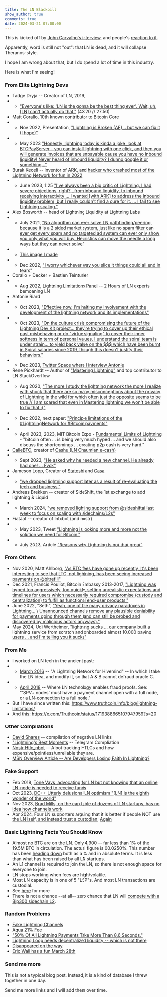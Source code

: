 ```yaml
---
title: The LN Blackpill
show_author: true
comments: true
date: 2024-03-21 07:00:00
---
```




This is kicked off by [John Carvalho's interview](https://www.youtube.com/live/faoG_aDHIYk?si=50OdZsy5z5zFpnw2&t=450), and people's [reaction to it](https://x.com/theonevortex/status/1770811861534933406?s=20).

Apparently, word is still not "out": that LN is dead, and it will collapse Theranos-style.

I hope I am wrong about that, but I do spend a lot of time in this industry.

Here is what I'm seeing!



### From Elite Lightning Devs

* Tadge Dryja -- Creator of LN, 2019,
* * ["Everyone's like: 'LN is the gonna be the best thing ever'. Wait, uh, [LN] can't actually do that."](https://www.youtube.com/watch?v=LnG5H62I7Ko) (43:20 // 27:50)
* Matt Corallo, 10th known contributor to Bitcoin Core
* * Nov 2022, Presentation, ["Lightning is Broken (AF) .. but we can fix it (I hope)"](https://www.youtube.com/watch?v=s9KMRWkcwtE)
* * May 2023 ["Honestly, lightning today is kinda a joke, look at BTCPayServer - you can install lightning with one click, and then you will generate invoices that are unpayable cause you have no inbound liquidity! Never heard of inbound liquidity? I dunno google it or something..."](https://twitter.com/TheBlueMatt/status/1654713334506168321)
* Burak Keceli -- inventor of ARK, and [hacker who crashed most of the Lightning Network for fun in 2022](https://www.coindesk.com/tech/2022/11/02/rogue-actor-disrupts-lightning-network-with-a-single-transaction/)
* * June 2023, 1:25 ["I've always been a big critic of Lightning. I had severe objections, right? ..from inbound liquidity, to inbound receiving interactivity ... I wanted [with ARK] to address the inbound liquidity problem, but I really couldn't find a cure for it. ... I fail to see Lightning scaling."](https://www.youtube.com/watch?v=EocWax43QgQ)
* Alex Bosworth -- head of Lightning Liquidity at Lightning Labs
* * July 2021, ["No algorithm can ever solve LN pathfinding/peering, because it is a 2 sided market system, just like no spam filter can ever get every spam and no targeted ad system can ever only show you only what you will buy. Heuristics can move the needle a long ways but they can never solve"]( https://twitter.com/alexbosworth/status/1420398649087971336?s=20)
* * [This image I made](https://www.truthcoin.info/images/real-ln-tweets.png)
* * Dec 2022, ["I worry whichever way you slice it things could all end in tears"](https://twitter.com/alexbosworth/status/1601059715060236288?s=20)
* Corallo + Decker + Bastien Teinturier
* * Aug 2022, [Lightning Limitations Panel](https://www.youtube.com/watch?v=BjFjK-f9ts0) -- 2 Hours of LN experts bemoaning LN
* Antonie Riard
* * Oct 2023, ["Effective now, I'm halting my involvement with the development of the lightning network and its implementations"](https://lists.linuxfoundation.org/pipermail/lightning-dev/2023-October/004154.html)
* * Oct 2023, ["On the culture crisis compromising the future of the Lightning Dev Kit project... they're trying to cover up their ethical past misbehaving or do "virtue signaling" to cover their inner softness in term of personal values. I understand the spiral team is under strain... to yield back value on the $$$ which have been burnt in Spiral salaries since 2019, though this doesn't justify their behaviors."](https://stacker.news/items/298135)
* * Dec 2023, [Twitter Space where I interview Antonie](https://twitter.com/i/spaces/1gqxvQzmVABJB)
* Rene Pickhardt -- Author of ["Mastering Lightning"](https://www.amazon.com/Mastering-Lightning-Network-Blockchain-Protocol/dp/1492054860) and top contributor to LN StackOverflow
* * Aug 2020, ["The more I study the lightning network the more I realize with shock that there are so many misconceptions about the privacy of Lightning in the wild for which often just the opposite seems to be true // I am scared that even in Mastering lightning we won't be able to fix that :("](https://twitter.com/renepickhardt/status/1298918019159207942?s=20)
* * Dec 2022, next paper: ["Principle limitations of the #LightningNetwork for #Bitcoin payments"](https://twitter.com/renepickhardt/status/1605189724293169153?s=20)
* * April 2023, 2023, MIT Bitcoin Expo - [Fundamental Limits of Lightning](https://www.youtube.com/watch?v=B2cEyoh4R3g) - "bitcoin often ... is being very much hyped ... and we should also discuss the shortcomings ... creating p2p cash is very hard."
* [CalleBTC](https://twitter.com/callebtc), creator of [Cashu (LN Chaumian e-cash)](https://valuestack.xyz/cashu-chaumian-mints-explained/)
* * Sept 2023, ["He asked why he needed a new channel. He already had one! ... Fvck"](https://x.com/callebtc/status/1701486817806082232)
* Jameson Lopp, Creator of [Statoshi](https://blog.lopp.net/statoshi-developer-s-guide/) and [Casa](https://bitcoinmagazine.com/business/bitcoin-company-casa-raises-21-million-launches-api)
* * ["we dropped lightning support later as a result of re-evaluating the tech and business."](https://x.com/lopp/status/1782838127721099317)
* Andreas Brekken -- creator of SideShift, the 1st exchange to add lightning & Liquid
* * March 2024, ["we removed lighting support from @sideshiftai last week to focus on scaling with sidechains/L2s"](https://twitter.com/abrkn/status/1770685548442628601)
* FiatJaf -- creator of lntxbot (and nostr)
* * May 2023, Tweet ["Lightning is looking more and more not the solution we need for Bitcoin."](https://twitter.com/fiatjaf/status/1655368938081984512?s=20)
* * July 2023, Article ["Reasons why Lightning is not that great"](https://fiatjaf.com/04e9e814.html)




### From Others

* Nov 2020, Matt Ahlborg, ["As BTC fees have gone up recently, It's been interesting to see that LTC, not lightning, has been seeing increased payments on @bitrefill"](https://twitter.com/MattAhlborg/status/1330926883643469826)
* Dec 2021, Francis Pouliot, Bitcoin Embassy 2013-2017, ["Lightning was hyped too aggressively, too quickly, setting unrealistic expectations and timelines for users which necessarily required compromise (custody and centralization) to fulfill as functional end-user products."](https://twitter.com/francispouliot_/status/1473665832534294536?s=20)
* June 2022, "Seth", ["Yeah, one of the many privacy paradoxes in Lightning... \\ Unannounced channels remove any plausible deniability for payments going through them (and can still be probed and discovered by malicious actors anyways)."](https://twitter.com/sethforprivacy/status/1532817167703588864?s=20)
* May 2024, Udi Wertheimer, ["lightning sucks ... our company built a lightning service from scratch and onboarded almost 10,000 paying users ... and I'm telling you it sucks"](https://twitter.com/udiWertheimer/status/1785733163446063569)


### From Me

* I worked on LN tech in the ancient past:
* * [March 2016](https://bitcoinhivemind.com/blog/lightning-network/) -- "A Lightning Network for Hivemind" -- In which I take the LN idea, and modify it, so that A & B cannot defraud oracle C.
* * [April 2018](https://www.truthcoin.info/blog/fraud-proofs/) -- Where LN technology enables fraud proofs. See: "'SPV+ nodes' must have a payment channel open with a full node, or a LN-connection to a full node."
* But I have since written this: https://www.truthcoin.info/blog/lightning-limitations/
* And this: https://x.com/Truthcoin/status/1719388665107947959?s=20


### Other Compilations

* [David Shares](https://github.com/davidshares/Lightning-Network/blob/main/README.md) -- compilation of negative LN links
* ["Lightning's Best Moments](https://t.me/lightningfantasy) -- Telegram Compliation
* [Nostr Htlc_nbot](https://nostrrr.com/p/npub1l8wk5a39qcnqkw9z60jmgepp8shy073cwapfl60wvrs8rgc6qltsq66m2c) -- A bot tracking HTLCs and how expensive/pointless/unreliable they are.
* [MSN Overview Article -- Are Developers Losing Faith In Lightning?](https://www.msn.com/en-us/news/technology/are-bitcoin-developers-losing-faith-in-lightning/ar-BB1kXyOt)


### Fake Support

* Feb 2018, [Tone Vays, advocating for LN but not knowing that an online LN-node is needed to receive funds](https://www.youtube.com/watch?t=40m4s&v=9_WCaqcGnZ8)
* Oct 2023, [DC++ Utterly delusional LN optimism "[LN] is the eighth wonder of the world"](https://x.com/Truthcoin/status/1719065250807312526)
* Nov 2023, [Brad Mills, on the cap table of dozens of LN startups, has no idea how channels work](https://x.com/ercwl/status/1725903544660705728?s=20)
* Apr 2024, [Four LN supporters arguing that it is better if people NOT use the LN iself, and instead trust a custodian](https://twitter.com/DontTraceMeBruh/status/1777616386149191757?t=_16ccamNMXNGuHZCm4i90w&s=19); [Again](https://x.com/day_nft_io/status/1777275649591304696)


### Basic Lightning Facts You Should Know

* Almost no BTC are on the LN. Only 4,900 -- far less than 1% of the 19.5M BTC in circulation. The actual figure is 00.0250%. This number has been [heading down](https://bitcoinvisuals.com/ln-capacity) both as a % and in absolute terms. It is less than what has been raised by all LN startups.
* An L1 channel is required to join the LN, so there is not enough space for everyone to join.
* LN stops working when fees are high/volatile.
* Most LN capacity is in one of 5 "LSP"s. And most LN transactions are custodial.
* See [here](https://x.com/Truthcoin/status/1719388665107947959?s=20) for more
* There is not a chance --at all-- zero chance that LN will [compete with a Bip300 sidechain L2](https://www.truthcoin.info/blog/thunder/).


### Random Problems

* [Fake Lightning Channels](https://thebitcoinmanual.com/articles/fake-lightning-channels/)
* [Aqua 21% Fee](https://fxtwitter.com/NEEDcreations/status/1778953732178296858)
* ["50% Of All Lightning Payments Take More Than 8.6 Seconds."](https://lnrouter.app/)
* [Lightning Loop needs decentralized liquidity -- which is not there](https://twitter.com/alexbosworth/status/1616100850841300993?s=20)
* [Disappeared on the way](https://twitter.com/silentlink1/status/1786075954751639561)
* [Eric Wall has a fun March 28th](https://archive.is/klS2X)



<!--

### Other

Michael Saylor said, to me in person:

* "why can't we just put zCash, on a layer3 on top of a lightning super-node"
* "everyone, every company, will have thousands of thousands of lightning channels" (in response to the "not everyone can have a LN channel" math)
* "it won't matter if the nodes are custodial or not"

-->


### Send me more

This is not a typical blog post. Instead, it is a kind of database I threw together in one day.

Send me more links and I will add them over time.